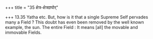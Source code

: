 +++
title = "35 क्षेत्र-क्षेत्रज्ञयोर्"

+++
13.35 Yatha etc. But, how is it that a single Supreme Self pervades many a Field ? This doubt has even been removed by the well known example, the sun. The entire Field : It means [all] the movable and immovable Fields.

